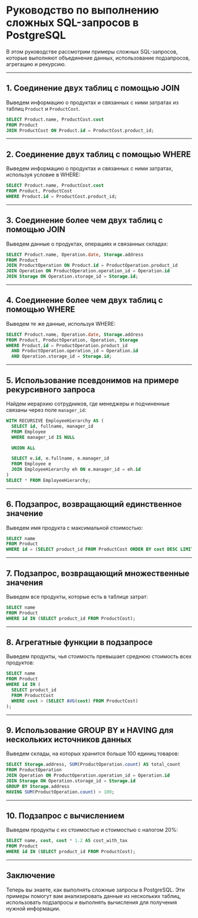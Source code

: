 # Руководство по выполнению сложных SQL-запросов в PostgreSQL

В этом руководстве рассмотрим примеры сложных SQL-запросов, которые выполняют объединение данных, использование подзапросов, агрегацию и рекурсию.

---

## 1. Соединение двух таблиц с помощью JOIN

Выведем информацию о продуктах и связанных с ними затратах из таблиц `Product` и `ProductCost`.

```sql
SELECT Product.name, ProductCost.cost
FROM Product
JOIN ProductCost ON Product.id = ProductCost.product_id;
```

---

## 2. Соединение двух таблиц с помощью WHERE

Выведем информацию о продуктах и связанных с ними затратах, используя условие в WHERE:

```sql
SELECT Product.name, ProductCost.cost
FROM Product, ProductCost
WHERE Product.id = ProductCost.product_id;
```

---

## 3. Соединение более чем двух таблиц с помощью JOIN

Выведем данные о продуктах, операциях и связанных складах:

```sql
SELECT Product.name, Operation.date, Storage.address
FROM Product
JOIN ProductOperation ON Product.id = ProductOperation.product_id
JOIN Operation ON ProductOperation.operation_id = Operation.id
JOIN Storage ON Operation.storage_id = Storage.id;
```

---

## 4. Соединение более чем двух таблиц с помощью WHERE

Выведем те же данные, используя WHERE:

```sql
SELECT Product.name, Operation.date, Storage.address
FROM Product, ProductOperation, Operation, Storage
WHERE Product.id = ProductOperation.product_id
  AND ProductOperation.operation_id = Operation.id
  AND Operation.storage_id = Storage.id;
```

---

## 5. Использование псевдонимов на примере рекурсивного запроса

Найдем иерархию сотрудников, где менеджеры и подчиненные связаны через поле `manager_id`:

```sql
WITH RECURSIVE EmployeeHierarchy AS (
  SELECT id, fullname, manager_id
  FROM Employee
  WHERE manager_id IS NULL

  UNION ALL

  SELECT e.id, e.fullname, e.manager_id
  FROM Employee e
  JOIN EmployeeHierarchy eh ON e.manager_id = eh.id
)
SELECT * FROM EmployeeHierarchy;
```

---

## 6. Подзапрос, возвращающий единственное значение

Выведем имя продукта с максимальной стоимостью:

```sql
SELECT name
FROM Product
WHERE id = (SELECT product_id FROM ProductCost ORDER BY cost DESC LIMIT 1);
```

---

## 7. Подзапрос, возвращающий множественные значения

Выведем все продукты, которые есть в таблице затрат:

```sql
SELECT name
FROM Product
WHERE id IN (SELECT product_id FROM ProductCost);
```

---

## 8. Агрегатные функции в подзапросе

Выведем продукты, чья стоимость превышает среднюю стоимость всех продуктов:

```sql
SELECT name
FROM Product
WHERE id IN (
  SELECT product_id
  FROM ProductCost
  WHERE cost > (SELECT AVG(cost) FROM ProductCost)
);
```

---

## 9. Использование GROUP BY и HAVING для нескольких источников данных

Выведем склады, на которых хранится больше 100 единиц товаров:

```sql
SELECT Storage.address, SUM(ProductOperation.count) AS total_count
FROM ProductOperation
JOIN Operation ON ProductOperation.operation_id = Operation.id
JOIN Storage ON Operation.storage_id = Storage.id
GROUP BY Storage.address
HAVING SUM(ProductOperation.count) > 100;
```

---

## 10. Подзапрос с вычислением

Выведем продукты с их стоимостью и стоимостью с налогом 20%:

```sql
SELECT name, cost, cost * 1.2 AS cost_with_tax
FROM Product
WHERE id IN (SELECT product_id FROM ProductCost);
```

---

## Заключение

Теперь вы знаете, как выполнять сложные запросы в PostgreSQL. Эти примеры помогут вам анализировать данные из нескольких таблиц, использовать подзапросы и выполнять вычисления для получения нужной информации.

